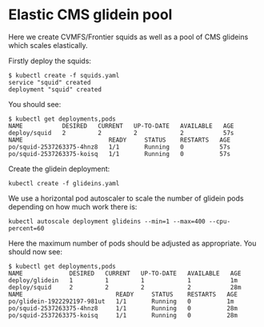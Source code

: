 # Elastic CMS glidein pool
Here we create CVMFS/Frontier squids as well as a pool of CMS glideins which scales elastically.

Firstly deploy the squids:
```
$ kubectl create -f squids.yaml
service "squid" created
deployment "squid" created
```
You should see:
```
$ kubectl get deployments,pods
NAME           DESIRED   CURRENT   UP-TO-DATE   AVAILABLE   AGE
deploy/squid   2         2         2            2           57s
NAME                        READY     STATUS    RESTARTS   AGE
po/squid-2537263375-4hnz8   1/1       Running   0          57s
po/squid-2537263375-koisq   1/1       Running   0          57s
```
Create the glidein deployment:
```
kubectl create -f glideins.yaml
```
We use a horizontal pod autoscaler to scale the number of glidein pods depending on how much work there is:
```
kubectl autoscale deployment glideins --min=1 --max=400 --cpu-percent=60
```
Here the maximum number of pods should be adjusted as appropriate. You should now see:
```
$ kubectl get deployments,pods
NAME             DESIRED   CURRENT   UP-TO-DATE   AVAILABLE   AGE
deploy/glidein   1         1         1            1           1m
deploy/squid     2         2         2            2           28m
NAME                          READY     STATUS    RESTARTS   AGE
po/glidein-1922292197-981ut   1/1       Running   0          1m
po/squid-2537263375-4hnz8     1/1       Running   0          28m
po/squid-2537263375-koisq     1/1       Running   0          28m
```
